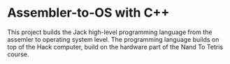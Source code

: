 # Assembler-to-OS with C++

This project builds the Jack high-level programming language from the assemler to operating system level. The programming language builds on top of the Hack computer, build on the hardware part of the Nand To Tetris course.
